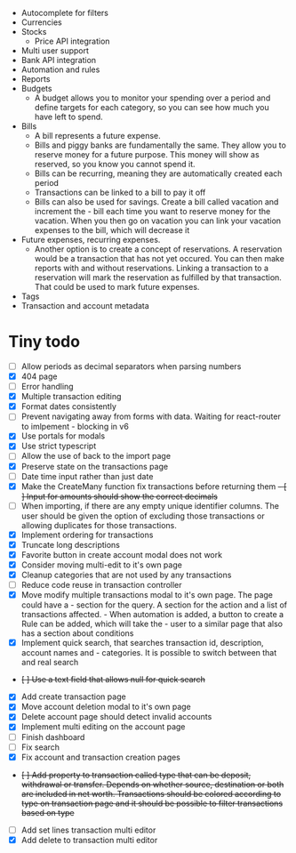 - Autocomplete for filters
- Currencies
- Stocks
   - Price API integration
- Multi user support
- Bank API integration
- Automation and rules
- Reports
- Budgets
   - A budget allows you to monitor your spending over a period and define targets for each category, so you can see how much you have left to spend.
- Bills
   - A bill represents a future expense.
   - Bills and piggy banks are fundamentally the same. They allow you to reserve money for a future purpose. This money will show as reserved, so you know you cannot spend it.
   - Bills can be recurring, meaning they are automatically created each period
   - Transactions can be linked to a bill to pay it off
   - Bills can also be used for savings. Create a bill called vacation and increment the - bill each time you want to reserve money for the vacation. When you then go on vacation you can link your vacation expenses to the bill, which will decrease it
- Future expenses, recurring expenses.
  - Another option is to create a concept of reservations. A reservation would be a transaction that has not yet occured. You can then make reports with and without reservations. Linking a transaction to a reservation will mark the reservation as fulfilled by that transaction. That could be used to mark future expenses.
- Tags
- Transaction and account metadata

# Tiny todo
- [ ] Allow periods as decimal separators when parsing numbers
- [x] 404 page
- [ ] Error handling
- [x] Multiple transaction editing
- [x] Format dates consistently
- [ ] Prevent navigating away from forms with data. Waiting for react-router to imlpement - blocking in v6
- [x] Use portals for modals
- [x] Use strict typescript
- [ ] Allow the use of back to the import page
- [x] Preserve state on the transactions page
- [ ] Date time input rather than just date
- [x] Make the CreateMany function fix transactions before returning them
~~- [ ] Input for amounts should show the correct decimals~~
- [ ] When importing, if there are any empty unique identifier columns. The user should be given the option of excluding those transactions or allowing duplicates for those transactions.
- [x] Implement ordering for transactions
- [x] Truncate long descriptions
- [x] Favorite button in create account modal does not work
- [x] Consider moving multi-edit to it's own page
- [x] Cleanup categories that are not used by any transactions
- [ ] Reduce code reuse in transaction controller
- [x] Move modify multiple transactions modal to it's own page. The page could have a - section for the query. A section for the action and a list of transactions affected. - When automation is added, a button to create a Rule can be added, which will take the - user to a similar page that also has a section about conditions
- [x] Implement quick search, that searches transaction id, description, account names and - categories. It is possible to switch between that and real search
- ~~[ ] Use a text field that allows null for quick search~~
- [x] Add create transaction page
- [x] Move account deletion modal to it's own page
- [x] Delete account page should detect invalid accounts
- [x] Implement multi editing on the account page
- [ ] Finish dashboard
- [ ] Fix search
- [x] Fix account and transaction creation pages
- ~~[ ] Add property to transaction called type that can be deposit, withdrawal or transfer. Depends on whether source, destination or both are included in net worth. Transactions should be colored according to type on transaction page and it should be possible to filter transactions based on type~~
- [ ] Add set lines transaction multi editor 
- [x] Add delete to transaction multi editor